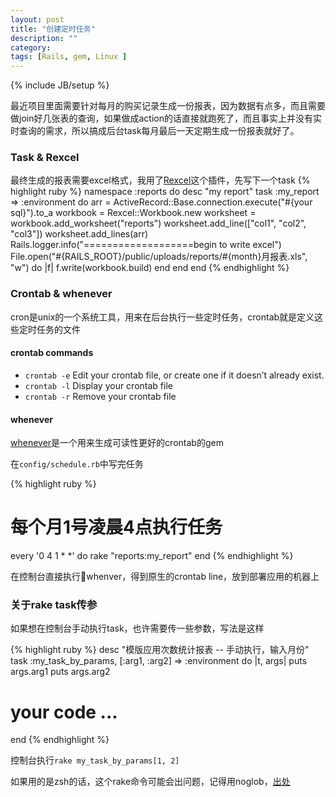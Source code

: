 ```yaml
---
layout: post
title: "创建定时任务"
description: ""
category: 
tags: [Rails, gem, Linux ]
---
```

{% include JB/setup %}

最近项目里面需要针对每月的购买记录生成一份报表，因为数据有点多，而且需要做join好几张表的查询，如果做成action的话直接就跑死了，而且事实上并没有实时查询的需求，所以搞成后台task每月最后一天定期生成一份报表就好了。

### Task & Rexcel

最终生成的报表需要excel格式，我用了[Rexcel](http://www.xaop.com/blog/2008/12/23/rexcel-plugin/)这个插件，先写下一个task
{% highlight ruby %}
namespace :reports do
  desc "my report"
  task :my_report => :environment do
     arr = ActiveRecord::Base.connection.execute("#{your sql}").to_a
    workbook = Rexcel::Workbook.new
    worksheet = workbook.add_worksheet("reports")
    worksheet.add_line(["col1", "col2", "col3"])
    worksheet.add_lines(arr)
    Rails.logger.info("===================begin to write excel")
    File.open("#{RAILS_ROOT}/public/uploads/reports/#{month}月报表.xls", "w") do |f|
      f.write(workbook.build)
    end 
  end
end
{% endhighlight %}

### Crontab & whenever
cron是unix的一个系统工具，用来在后台执行一些定时任务，crontab就是定义这些定时任务的文件

#### crontab commands
* `crontab -e` Edit your crontab file, or create one if it doesn’t already exist.
* `crontab -l` Display your crontab file
* `crontab -r` Remove your crontab file

#### whenever
[whenever](https://github.com/javan/whenever)是一个用来生成可读性更好的crontab的gem

在`config/schedule.rb`中写完任务

{% highlight ruby %}
# 每个月1号凌晨4点执行任务
every '0 4 1 * *' do
  rake "reports:my_report"
end
{% endhighlight %}

在控制台直接执行whenver，得到原生的crontab line，放到部署应用的机器上


### 关于rake task传参

如果想在控制台手动执行task，也许需要传一些参数，写法是这样

{% highlight ruby %}
desc "模版应用次数统计报表 -- 手动执行，输入月份"
task :my_task_by_params, [:arg1, :arg2] => :environment do |t, args|
  puts args.arg1
  puts args.arg2
  # your code ...
end
{% endhighlight %}

控制台执行`rake my_task_by_params[1, 2]`

如果用的是zsh的话，这个rake命令可能会出问题，记得用noglob，[出处](http://www.scottw.com/zsh-rake-parameters)
